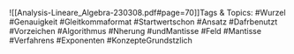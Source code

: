 
![[Analysis-Lineare_Algebra-230308.pdf#page=70]]Tags & Topics:
   #Wurzel
   #Genauigkeit
   #Gleitkommaformat
   #Startwertschon
   #Ansatz
   #Dafrbenutzt
   #Vorzeichen
   #Algorithmus
   #Nherung
   #undMantisse
   #Feld
   #Mantisse
   #Verfahrens
   #Exponenten
   #KonzepteGrundstzlich